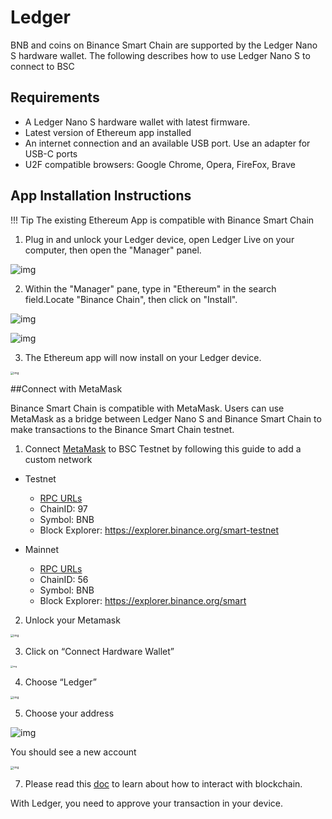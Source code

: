 # Ledger

BNB and coins on Binance Smart Chain are supported by the Ledger Nano S hardware wallet. The following describes how to use Ledger Nano S to connect to BSC

## Requirements
* A Ledger Nano S hardware wallet with latest firmware.
* Latest version of Ethereum app installed
* An internet connection and an available USB port. Use an adapter for USB-C ports
* U2F compatible browsers: Google Chrome, Opera, FireFox, Brave

## App Installation Instructions

!!! Tip
		The existing Ethereum App is compatible with Binance Smart Chain

1) Plug in and unlock your Ledger device, open Ledger Live on your computer, then open the "Manager" panel.

![img](https://lh4.googleusercontent.com/3IYxS3SPr--yBE7OSuw-i7BkKNk7WR_3PxOdq2PMx_xZl3prBrslPvFbUTEY9keZ-g1XOV4WTpJ_9wM32mPVQ_gNh8A5lSigGb1qRTgkOz6wlZa9LzTjBl0QMCVv5LIouGcJOwwn)

2) Within the "Manager" pane, type in "Ethereum" in the search field.Locate "Binance Chain", then click on "Install".

![img](https://lh5.googleusercontent.com/q2SEjHGNgiCZMMdvZ3dvH96o67MqPm4Otj70XGnmsmZT3NekLUXo-FlJlnBpuIPiZRnCstEgOYq3Vmip0gMd7tD7gV_J4oECFBKDYmSe1Euph3ST1e5TeRrZyqZWL_AEAiL3aVer)

![img](https://lh5.googleusercontent.com/FYp-dbx_njGFbP3LqSDGYBIqubv5VEU2n-eLJTqxdtRctpWLNnDpZdN48rGNogCQTC5LgwACaA9eP2_FAwzEMWNQxvxct7AHS3lcojJf8qsbvB_rRMaGrb1-YAO0LYgF0A83fjqY)

3) The Ethereum app will now install on your Ledger device.

<img src="https://lh5.googleusercontent.com/1lT0rjEpawrZO6TkthQCCCQMs5CHH44iKDhZTJr6_VAOGsftEuJIih6d_-1VWq5DHET9yfn-FgiIA87tZ-zxl4RJPn8kpVWCK7ZHrccJBXeTjlzIfqg5CwGzoESQR3s8yUhVHbmX" alt="img" style="zoom:33%;" />

##Connect with MetaMask

Binance Smart Chain is compatible with MetaMask. Users can use MetaMask as a bridge between Ledger Nano S and Binance Smart Chain to make transactions to the Binance Smart Chain testnet.

1) Connect [MetaMask](./metamask.md) to BSC Testnet by following this guide to add a custom network

 * Testnet
    * [RPC URLs](../developer/rpc.md)
    * ChainID: 97
    * Symbol: BNB
    * Block Explorer: https://explorer.binance.org/smart-testnet

 * Mainnet
    * [RPC URLs](../developer/rpc.md)
    * ChainID: 56
    * Symbol: BNB
    * Block Explorer: https://explorer.binance.org/smart

2) Unlock your Metamask

<img src="https://lh5.googleusercontent.com/EpbHPRV-ycTSYYNdDi67wqB5GKpiYUj4AOSLr0dTNV3vbTBP377YM75f5iYFeKzHu_6ykJr7UEZ81xds2czCXe4qOtBgekIJGdAwdnh_UGPggujVHxHHrTqHTLgmgLh0HFgiAJgp" alt="img" style="zoom:33%;" />

3) Click on “Connect Hardware Wallet”

<img src="https://lh6.googleusercontent.com/1gb3-LE3KVM-rnFBHr3MMrdYrtsknZ3LqRFOanx_LHPyi6wTFpi7qwyIfH0ftwrE8zTN0ossizTk7ddBBGLod-r3JR948XgSFJuIDGzXvMUh-Wp4jLrGdmVGcadhynrv-YFdPuNd" alt="img" style="zoom:25%;" />

4) Choose “Ledger”

<img src="https://lh5.googleusercontent.com/TCPL_nMhLOTeS1TGRULD_4mMXVx_EhlVqOopfizYK8TiMVQXd0CxDwuefnuAoq_x2ESislvm3z-XZLStw_GJ4pOS1kxSjUZU4-SbZitGrIrFvVbCoVd1qzanzjRBiCTw-hb00f57" alt="img" style="zoom:33%;" />

5) Choose your address

![img](https://lh3.googleusercontent.com/FlMY9pjEboYDskkLYu2tZ3QZL6RAaTD-gOUGrSV5F53uFRqVfzvo7znZL_EqU117enWTFaC_1Zx26b-BEneX9ivxo2_-1xjBSBZ-uHZlp0ySTZJ4Rgd5SLhpRP2WZLv7jDZc9Oek)

You should see a new account

<img src="https://lh5.googleusercontent.com/7Uo7dvi4PVqPiYnVcUEFkVsGNemyIgB0hAq2y244NhM_pNXVwFZi9zU1aYwmqf1koc-bC3BLthA-phkKD8_hr1hd9RkxTCJohbmwTcJiHscPOCzVn5O-Xs6Z2-ci17pVr2Lj1ljr" alt="img" style="zoom:33%;" />

7) Please read this [doc](metamask.md) to learn about how to interact with blockchain.

With Ledger, you need to approve your transaction in your device.